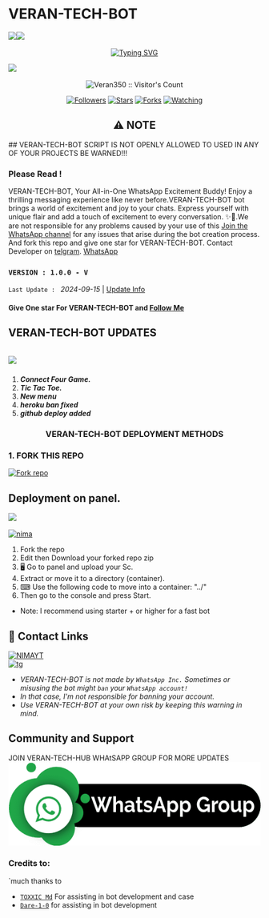  # VERAN-TECH-BOT
  <a><img src='https://i.imgur.com/LyHic3i.gif'/></a><a><img src='https://i.imgur.com/LyHic3i.gif'/></a>
<p align="center">
<p align="center">
  <a href="https://git.io/typing-svg"><img src="https://readme-typing-svg.demolab.com?font=EB+Garamond&weight=800&size=28&duration=4000&pause=1000&random=false&width=435&lines=+•★⃝ VERAN+TECH+BOT★⃝•;MULTI-DEVICE+WHATSAPP+BOT;DEVELOPED+BY+VERAN+TECH+HUB;RELEASED+DATE+20%2F6%9F2024." alt="Typing SVG" /></a>
 </p>
<p align="center">
 </p>
<img src="https://i.imgur.com/vlkbiSa.mp4"/> 
<p align="center"><img src="https://profile-counter.glitch.me/{Veran350}/count.svg" alt="Veran350 :: Visitor's Count" /></p>
<p align="center">
<a href="https://github.com/Veran350?tab=followers"><img title="Followers" src="https://img.shields.io/github/followers/Veran350?color=red&style=flat-square"></a>   
<a href="https://github.com/Veran350/VERAN-TECH-BOT/stargazers"><img title="Stars" src="https://img.shields.io/github/stars/Veran350/VERAN-TECH-BOT?color=blue&style=flat-square"></a>
<a href="https://github.com/Veran350/VERAN-TECH-BOT/forks"><img title="Forks" src="https://img.shields.io/github/forks/Veran350/VERAN-TECH-BOT?color=yellow&style=flat-square"></a>
<a href="https://github.com/Veran350/VERAN-TECH-BOT/watchers"><img title="Watching" src="https://img.shields.io/github/watchers/Veran350/VERAN-TECH-BOT?label=Watchers&color=blue&style=flat-square"></a>
</p>
</a>
</div>

<h2 align="center"> ⚠️ NOTE  </h2>
## VERAN-TECH-BOT SCRIPT IS NOT OPENLY ALLOWED TO USED IN ANY OF YOUR PROJECTS BE WARNED!!! 

### Please Read !
VERAN-TECH-BOT, Your All-in-One WhatsApp Excitement Buddy! Enjoy a thrilling messaging experience like never before.VERAN-TECH-BOT bot brings a world of excitement and joy to your chats. Express yourself with unique flair and add a touch of excitement to every conversation. ✨🤖.We are not responsible for any problems caused by your use of this
[Join the WhatsApp channel](https://whatsapp.com/channel/0029VajIDgjDZ4LVnxfB1Z2s) for any issues that arise during the bot creation process.
And fork this repo and give one star for VERAN-TECH-BOT. 
Contact Developer on [telgram](https://t.me/Tickic).
[WhatsApp](https://wa.link/ybhee3)

### `VERSION : 1.0.0 - V`
 `Last Update : ` _2024-09-15_ | [Update Info](/new-update.md)

#### Give One star For VERAN-TECH-BOT and [Follow Me](https://whatsapp.com/channel/0029VajIDgjDZ4LVnxfB1Z2s) 


## VERAN-TECH-BOT UPDATES
<a><img src='https://i.imgur.com/LyHic3i.gif'/></a>
---
1. ***Connect Four Game.***
2.  ***Tic Tac Toe.***
3.  ***New menu***
4.  ***heroku ban fixed***
5.  ***github deploy added***

<h3 align="center"><b>VERAN-TECH-BOT</b> DEPLOYMENT METHODS
</h3>

### 1. FORK THIS REPO
<a
href='https://github.com/Veran350/VERAN-TECH-BOT/fork' target="_blank"><img alt='Fork repo' src='https://img.shields.io/badge/Fork This Repo-black?style=for-the-badge&logo=git&logoColor=white'/></a>


## Deployment on panel.
<a href="https://youtu.be/a9f-CYlcj5o?si=rxDi9tPnt2mCfZfT"><img src="https://img.shields.io/badge/YouTube-ff0000?style=for-the-badge&logo=youtube&logoColor=ff000000&link=https://youtu.be/a9f-CYlcj5o?si=rxDi9tPnt2mCfZfT" /><br>

 [![nima](https://img.shields.io/badge/DEPLOYONOPTLINK-430098?style=for-the-badge&logo=Discord&logoColor=white&buttcode=1n2i3m4a)](https://optiklink.com/index?template=https://github.com/darkmakerofc/VERAN-TECH-BOT)

1. Fork the repo
2. Edit then Download your forked repo zip
3. 🖥 Go to panel and upload your Sc.
4. Extract or move it to a directory (container).
5. ⌨ Use the following code to move into a container: "../"
6. Then go to the console and press Start.
   
- Note: I recommend using starter + or higher for a fast bot


## 🔗 Contact Links
[![NIMAYT](https://img.shields.io/badge/CONTACT%20OWNER%20ON%20WHATSAPP-green?style=for-the-badge&logo=whatsapp&logoColor=white)](https://wa.me/+2347082664317)</br>
[![tg](https://img.shields.io/badge/CONTACT%20OWNER%200N%20TELEGRAM-0A66C2?style=for-the-badge&logo=telegram&logoColor=white)]( https://t.me/Tickic)
</br>

- *VERAN-TECH-BOT is not made by `WhatsApp Inc.` Sometimes or misusing the bot might `ban` your `WhatsApp account!`*
- *In that case, I'm not responsible for banning your account.*
- *Use VERAN-TECH-BOT at your own risk by keeping this warning in mind.*
  

## Community and Support

JOIN VERAN-TECH-HUB WHAtSAPP GROUP FOR MORE UPDATES
[![JOIN WHATSAPP GROUP](https://raw.githubusercontent.com/Neeraj-x0/Neeraj-x0/main/photos/suddidina-join-whatsapp.png)](https://chat.whatsapp.com/Ed3aK6mymYd2G1HFom0OyZ)
 


### Credits to:
`much thanks to
- [`TOXXIC Md`](https://github.com/Toxic1239) For assisting in bot development and case
- [`Dare-1-0`](https://github.com/Dare-1-0) for assisting in bot development 


